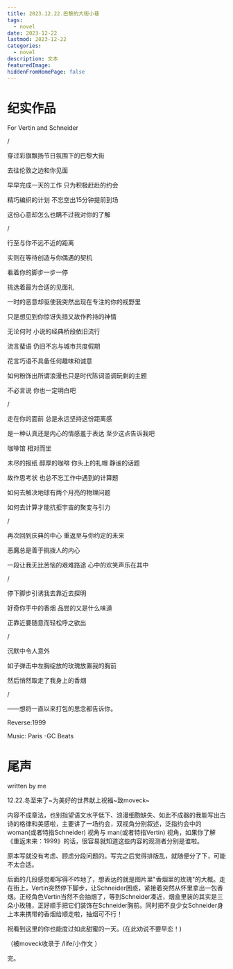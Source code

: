 ```yaml
---
title: 2023.12.22.巴黎的大街小巷
tags:
  - novel
date: 2023-12-22
lastmod: 2023-12-22
categories:
  - novel
description: 文本
featuredImage: 
hiddenFromHomePage: false
---
```


# 纪实作品

For Vertin and Schneider

/

穿过彩旗飘扬节日氛围下的巴黎大街

去往伦敦之边和你见面

早早完成一天的工作 只为积极赶赴的约会

精巧编织的计划 不忘空出15分钟提前到场

这份心意却怎么也瞒不过我对你的了解

/

行至与你不远不近的距离

实则在等待创造与你偶遇的契机

看着你的脚步一步一停

挑选着最为合适的见面礼

一时的恶意却驱使我突然出现在专注的你的视野里

只是想见到你惊讶失措又故作矜持的神情

无论何时 小说的经典桥段依旧流行

流言蜚语 仍旧不忘与城市共度假期

花言巧语不具备任何趣味和诚意

如何粉饰出所谓浪漫也只是时代陈词滥调玩剩的主题

不必言说 你也一定明白吧

/

走在你的面前 总是永远坚持这份距离感

是一种认真还是内心的情感羞于表达 至少这点告诉我吧

咖啡馆 相对而坐

未尽的报纸 醇厚的咖啡 你头上的礼帽 静谧的话题

故作思考状 也总不忘工作中遇到的计算题

如何去解决地球有两个月亮的物理问题

如何去计算才能抗拒宇宙的聚变与引力

/

再次回到庆典的中心 重返至与你约定的未来

恶魔总是善于挑拨人的内心

一段让我无比苦恼的艰难路途 心中的欢笑声乐在其中

/

停下脚步引诱我去靠近去探明

好奇你手中的香烟 品尝的又是什么味道

正靠近要随意而轻松呼之欲出

/

沉默中令人意外

如子弹击中左胸绽放的玫瑰放置我的胸前

然后悄然取走了我身上的香烟

/

——想将一直以来打包的思念都告诉你。

  
Reverse:1999

Music: Paris  -GC Beats

# 尾声

written by me

12.22.冬至来了~为美好的世界献上祝福~致moveck~

内容不成章法，也别指望语文水平低下、浪漫细胞缺失、如此不成器的我能写出古诗的格律和美感啦，主要讲了一场约会，双视角分别叙述，泛指约会中的 woman(或者特指Schneider) 视角与 man(或者特指Vertin) 视角，如果你了解《重返未来：1999》的话，很容易就知道这些内容的观测者分别是谁啦。

原本写就没有考虑、顾虑分段问题的。写完之后觉得排版乱，就随便分了下，可能不太合适。

后面的几段感觉都写得不咋地了，想表达的就是图片里"香烟里的玫瑰"的大概。走在街上，Vertin突然停下脚步，让Schneider困惑，紧接着突然从怀里拿出一包香烟。正经角色Vertin当然不会抽烟了，等到Schneider凑近，烟盒里装的其实是三朵小玫瑰，正好顺手把它们装饰在Schneider胸前。同时把不良少女Schneider身上本来携带的香烟给顺走啦，抽烟可不行！

祝看到这里的你也能度过如此甜蜜的一天。(在此劝说不要早恋！)

（被moveck收录于 /life/小作文 ）

完。
